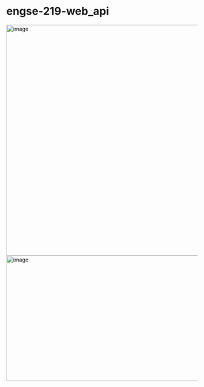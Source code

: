 # engse-219-web_api
<img width="1513" height="606" alt="image" src="https://github.com/user-attachments/assets/096df01a-81a3-4d98-8723-2949b2c757f9" />
<img width="1111" height="329" alt="image" src="https://github.com/user-attachments/assets/21e1809e-69de-4c3e-b2ac-924b1cd8159f" />
